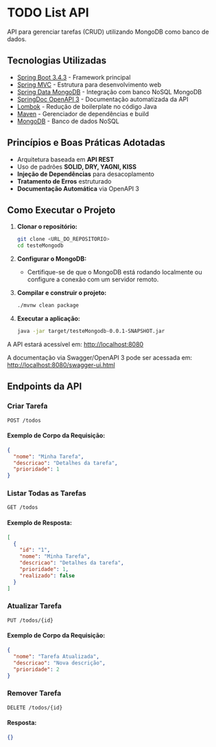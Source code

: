 # TODO List API

API para gerenciar tarefas (CRUD) utilizando MongoDB como banco de dados.

## Tecnologias Utilizadas

- [Spring Boot 3.4.3](https://spring.io/projects/spring-boot) - Framework principal
- [Spring MVC](https://docs.spring.io/spring-framework/reference/web/webmvc.html) - Estrutura para desenvolvimento web
- [Spring Data MongoDB](https://spring.io/projects/spring-data-mongodb) - Integração com banco NoSQL MongoDB
- [SpringDoc OpenAPI 3](https://springdoc.org/v2/#spring-webflux-support) - Documentação automatizada da API
- [Lombok](https://projectlombok.org/) - Redução de boilerplate no código Java
- [Maven](https://maven.apache.org/) - Gerenciador de dependências e build
- [MongoDB](https://www.mongodb.com/pt-br) - Banco de dados NoSQL

## Princípios e Boas Práticas Adotadas

- Arquitetura baseada em **API REST**
- Uso de padrões **SOLID, DRY, YAGNI, KISS**
- **Injeção de Dependências** para desacoplamento
- **Tratamento de Erros** estruturado
- **Documentação Automática** via OpenAPI 3

## Como Executar o Projeto

1. **Clonar o repositório:**
   ```bash
   git clone <URL_DO_REPOSITORIO>
   cd testeMongodb
   ```
2. **Configurar o MongoDB:**
   - Certifique-se de que o MongoDB está rodando localmente ou configure a conexão com um servidor remoto.
   
3. **Compilar e construir o projeto:**
   ```bash
   ./mvnw clean package
   ```
4. **Executar a aplicação:**
   ```bash
   java -jar target/testeMongodb-0.0.1-SNAPSHOT.jar
   ```

A API estará acessível em: [http://localhost:8080](http://localhost:8080)

A documentação via Swagger/OpenAPI 3 pode ser acessada em:
[http://localhost:8080/swagger-ui.html](http://localhost:8080/swagger-ui.html)

## Endpoints da API

### Criar Tarefa
```http
POST /todos
```
#### Exemplo de Corpo da Requisição:
```json
{
  "nome": "Minha Tarefa",
  "descricao": "Detalhes da tarefa",
  "prioridade": 1
}
```

### Listar Todas as Tarefas
```http
GET /todos
```
#### Exemplo de Resposta:
```json
[
  {
    "id": "1",
    "nome": "Minha Tarefa",
    "descricao": "Detalhes da tarefa",
    "prioridade": 1,
    "realizado": false
  }
]
```

### Atualizar Tarefa
```http
PUT /todos/{id}
```
#### Exemplo de Corpo da Requisição:
```json
{
  "nome": "Tarefa Atualizada",
  "descricao": "Nova descrição",
  "prioridade": 2
}
```

### Remover Tarefa
```http
DELETE /todos/{id}
```
#### Resposta:
```json
{}
```



